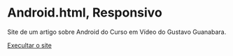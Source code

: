 # Android.html, Responsivo
 
 Site de um artigo sobre Android do Curso em Vídeo do Gustavo Guanabara.
 
 <a href="https://matheusdclima.github.io/Android.html/android.html"> Execultar o site </a>

 








